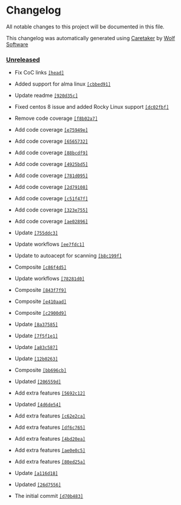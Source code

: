 # Changelog

All notable changes to this project will be documented in this file.


This changelog was automatically generated using [Caretaker](https://github.com/DevelopersToolbox/caretaker) by [Wolf Software](https://github.com/WolfSoftware)

### [Unreleased](https://github.com/DockerToolbox/container-framework/compare/v0.1.0...HEAD)

- Fix CoC links [`[head]`](https://github.com/DockerToolbox/container-framework/commit/)

- Added support for alma linux [`[cbbed91]`](https://github.com/DockerToolbox/container-framework/commit/cbbed91000e9a31b990e734cb78105a8500f4121)

- Update readme [`[920d35c]`](https://github.com/DockerToolbox/container-framework/commit/920d35c898b32db5744d259a76412f93cc600331)

- Fixed centos 8 issue and added Rocky Linux support [`[dc02fbf]`](https://github.com/DockerToolbox/container-framework/commit/dc02fbfcfd8b64db736c90a68113d628fc9fb3a9)

- Remove code coverage [`[f8b02a7]`](https://github.com/DockerToolbox/container-framework/commit/f8b02a7587090f877cf477e696c2b4c13fe5142d)

- Add code coverage [`[e75949e]`](https://github.com/DockerToolbox/container-framework/commit/e75949ef7598098d29c5c757a96958cef5ba2f7d)

- Add code coverage [`[6565732]`](https://github.com/DockerToolbox/container-framework/commit/656573236124b14f22f8b6435e894d6b71f8ad54)

- Add code coverage [`[88bcdf9]`](https://github.com/DockerToolbox/container-framework/commit/88bcdf931d9a20c6192cfb8832bb65b16862ccd7)

- Add code coverage [`[4925bd5]`](https://github.com/DockerToolbox/container-framework/commit/4925bd5f6fbd8c8fb2cc53398e07810a8cc2b9f1)

- Add code coverage [`[781d095]`](https://github.com/DockerToolbox/container-framework/commit/781d0957031d2b7acaa9f3c138891251e799ed55)

- Add code coverage [`[2d79108]`](https://github.com/DockerToolbox/container-framework/commit/2d7910823dedd9bf49c676d4079b50039f77b1a7)

- Add code coverage [`[c51f47f]`](https://github.com/DockerToolbox/container-framework/commit/c51f47ff7cad0c07b09ecbb46eacd8b31a0d89ee)

- Add code coverage [`[323e755]`](https://github.com/DockerToolbox/container-framework/commit/323e755d014ae0c8c6c2cc875f72ee1d3168a7ce)

- Add code coverage [`[ae02896]`](https://github.com/DockerToolbox/container-framework/commit/ae0289625ebe505f47a1d3819859483447144dbe)

- Update [`[755ddc3]`](https://github.com/DockerToolbox/container-framework/commit/755ddc32729db096e69c1740befc3f4b866a4163)

- Update workflows [`[ee7fdc1]`](https://github.com/DockerToolbox/container-framework/commit/ee7fdc175d32c2a9a51da397c96274826edc9009)

- Update to autoacept for scanning [`[b8c199f]`](https://github.com/DockerToolbox/container-framework/commit/b8c199fd5baae8f25423499c87c7591c6681d68d)

- Composite [`[c86f4d5]`](https://github.com/DockerToolbox/container-framework/commit/c86f4d57a391caaa4ad0620d3c6bf630cc04e100)

- Update workflows [`[78281d0]`](https://github.com/DockerToolbox/container-framework/commit/78281d05d8bfdc8de64c6b5c50b8d46d909d307f)

- Composite [`[843f7f9]`](https://github.com/DockerToolbox/container-framework/commit/843f7f9ae7c5e1f48faf7704a9f81ca912b42530)

- Composite [`[e410aad]`](https://github.com/DockerToolbox/container-framework/commit/e410aaddf04cc52f0519daed0437c6dd0e8c6982)

- Composite [`[c2900d9]`](https://github.com/DockerToolbox/container-framework/commit/c2900d9eed001b362d3da9571b4991a74aabc10d)

- Update [`[8a37585]`](https://github.com/DockerToolbox/container-framework/commit/8a37585ed5403254f38c62d8d56216ed36f26052)

- Update [`[7f5f1e1]`](https://github.com/DockerToolbox/container-framework/commit/7f5f1e1a0160df0ec3aa5c3f619b7ffed2a201e3)

- Update [`[a83c587]`](https://github.com/DockerToolbox/container-framework/commit/a83c5871b3c1afb2e3f5903125c359132af00189)

- Update [`[12b0263]`](https://github.com/DockerToolbox/container-framework/commit/12b0263da3ca2d4d17755e0ae9f1c82ba05ccdc3)

- Composite [`[bb696cb]`](https://github.com/DockerToolbox/container-framework/commit/bb696cb91ff7ec690f6bca7494893ba1d3cc08b2)

- Updated [`[206559d]`](https://github.com/DockerToolbox/container-framework/commit/206559daab5c3612c0d192246bfebdfcb503ef23)

- Add extra features [`[5692c12]`](https://github.com/DockerToolbox/container-framework/commit/5692c122fd179a43e08e101e5b4458382d051794)

- Updated [`[4d6de54]`](https://github.com/DockerToolbox/container-framework/commit/4d6de546b31034053d7a11ecf7f16404b0739d89)

- Add extra features [`[c62e2ca]`](https://github.com/DockerToolbox/container-framework/commit/c62e2cad7a705904ce6133ec34aa031bd4d1d025)

- Add extra features [`[df6c765]`](https://github.com/DockerToolbox/container-framework/commit/df6c765e4e550082395c326da5bd089856fc163a)

- Add extra features [`[4bd20ea]`](https://github.com/DockerToolbox/container-framework/commit/4bd20eaaeb47b57a24b8fab1282ced2034d43b18)

- Add extra features [`[ae0e0c5]`](https://github.com/DockerToolbox/container-framework/commit/ae0e0c56fdad3c11587106167562270698b3c4e9)

- Add extra features [`[80ed25a]`](https://github.com/DockerToolbox/container-framework/commit/80ed25a9e0c06aa0428cdd7f465c1a602b6da102)

- Update [`[a116d18]`](https://github.com/DockerToolbox/container-framework/commit/a116d186bab27864667a7b79c6a5cf779b2d7621)

- Updated [`[26d7556]`](https://github.com/DockerToolbox/container-framework/commit/26d75568094332229ba0c962aee1b23b27d8382a)

- The initial commit [`[d70b483]`](https://github.com/DockerToolbox/container-framework/commit/d70b483be2b26d46d6dc10aa8e9064843175e65e)

